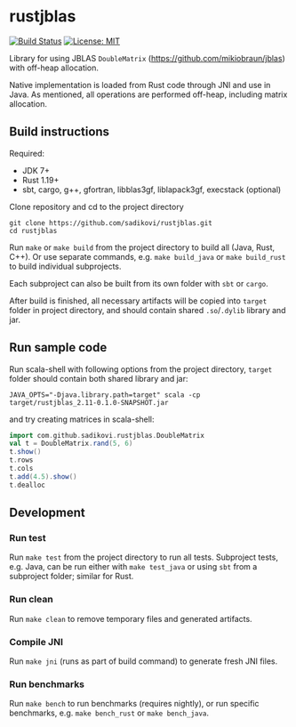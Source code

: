# rustjblas

[![Build Status](https://travis-ci.org/sadikovi/rustjblas.svg?branch=master)](https://travis-ci.org/sadikovi/rustjblas)
[![License: MIT](https://img.shields.io/badge/License-MIT-blue.svg)](https://opensource.org/licenses/MIT)

Library for using JBLAS `DoubleMatrix` (https://github.com/mikiobraun/jblas) with off-heap
allocation.

Native implementation is loaded from Rust code through JNI and use in Java. As mentioned, all
operations are performed off-heap, including matrix allocation.

## Build instructions
Required:
- JDK 7+
- Rust 1.19+
- sbt, cargo, g++, gfortran, libblas3gf, liblapack3gf, execstack (optional)

Clone repository and cd to the project directory
```
git clone https://github.com/sadikovi/rustjblas.git
cd rustjblas
```

Run `make` or `make build` from the project directory to build all (Java, Rust, C++). Or use
separate commands, e.g. `make build_java` or `make build_rust` to build individual subprojects.

Each subproject can also be built from its own folder with `sbt` or `cargo`.

After build is finished, all necessary artifacts will be copied into `target` folder in project
directory, and should contain shared `.so`/`.dylib` library and jar.

## Run sample code
Run scala-shell with following options from the project directory, `target` folder should contain
both shared library and jar:
```
JAVA_OPTS="-Djava.library.path=target" scala -cp target/rustjblas_2.11-0.1.0-SNAPSHOT.jar
```

and try creating matrices in scala-shell:
```scala
import com.github.sadikovi.rustjblas.DoubleMatrix
val t = DoubleMatrix.rand(5, 6)
t.show()
t.rows
t.cols
t.add(4.5).show()
t.dealloc
```

## Development

### Run test
Run `make test` from the project directory to run all tests. Subproject tests, e.g. Java, can be run
either with `make test_java` or using `sbt` from a subproject folder; similar for Rust.

### Run clean
Run `make clean` to remove temporary files and generated artifacts.

### Compile JNI
Run `make jni` (runs as part of build command) to generate fresh JNI files.

### Run benchmarks
Run `make bench` to run benchmarks (requires nightly), or run specific benchmarks, e.g.
`make bench_rust` or `make bench_java`.
